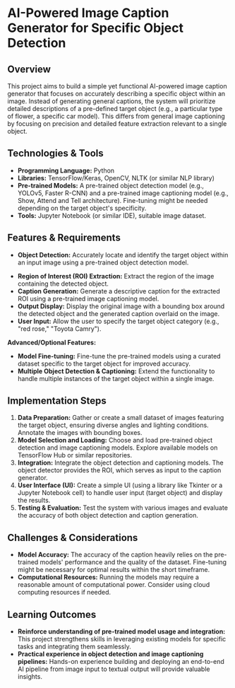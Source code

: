 # AI-Powered Image Caption Generator for Specific Object Detection

## Overview

This project aims to build a simple yet functional AI-powered image caption generator that focuses on accurately describing a specific object within an image.  Instead of generating general captions, the system will prioritize detailed descriptions of a pre-defined target object (e.g., a particular type of flower, a specific car model).  This differs from general image captioning by focusing on precision and detailed feature extraction relevant to a single object.

## Technologies & Tools

* **Programming Language:** Python
* **Libraries:** TensorFlow/Keras, OpenCV, NLTK (or similar NLP library)
* **Pre-trained Models:** A pre-trained object detection model (e.g., YOLOv5, Faster R-CNN) and a pre-trained image captioning model (e.g., Show, Attend and Tell architecture).  Fine-tuning might be needed depending on the target object's specificity.
* **Tools:** Jupyter Notebook (or similar IDE), suitable image dataset.

## Features & Requirements

- **Object Detection:** Accurately locate and identify the target object within an input image using a pre-trained object detection model.
* **Region of Interest (ROI) Extraction:** Extract the region of the image containing the detected object.
* **Caption Generation:** Generate a descriptive caption for the extracted ROI using a pre-trained image captioning model.
* **Output Display:** Display the original image with a bounding box around the detected object and the generated caption overlaid on the image.
* **User Input:** Allow the user to specify the target object category (e.g., "red rose," "Toyota Camry").

**Advanced/Optional Features:**

- **Model Fine-tuning:** Fine-tune the pre-trained models using a curated dataset specific to the target object for improved accuracy.
- **Multiple Object Detection & Captioning:** Extend the functionality to handle multiple instances of the target object within a single image.


## Implementation Steps

1. **Data Preparation:** Gather or create a small dataset of images featuring the target object, ensuring diverse angles and lighting conditions.  Annotate the images with bounding boxes.
2. **Model Selection and Loading:** Choose and load pre-trained object detection and image captioning models.  Explore available models on TensorFlow Hub or similar repositories.
3. **Integration:** Integrate the object detection and captioning models.  The object detector provides the ROI, which serves as input to the caption generator.
4. **User Interface (UI):** Create a simple UI (using a library like Tkinter or a Jupyter Notebook cell) to handle user input (target object) and display the results.
5. **Testing & Evaluation:** Test the system with various images and evaluate the accuracy of both object detection and caption generation.


## Challenges & Considerations

- **Model Accuracy:** The accuracy of the caption heavily relies on the pre-trained models' performance and the quality of the dataset. Fine-tuning might be necessary for optimal results within the short timeframe.
- **Computational Resources:**  Running the models may require a reasonable amount of computational power.  Consider using cloud computing resources if needed.


## Learning Outcomes

- **Reinforce understanding of pre-trained model usage and integration:** This project strengthens skills in leveraging existing models for specific tasks and integrating them seamlessly.
- **Practical experience in object detection and image captioning pipelines:** Hands-on experience building and deploying an end-to-end AI pipeline from image input to textual output will provide valuable insights.

